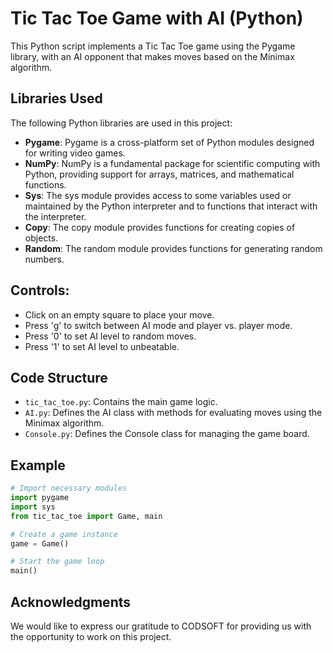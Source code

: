 # Tic Tac Toe Game with AI (Python)

This Python script implements a Tic Tac Toe game using the Pygame library, with an AI opponent that makes moves based on the Minimax algorithm.

## Libraries Used

The following Python libraries are used in this project:

- **Pygame**: Pygame is a cross-platform set of Python modules designed for writing video games.
- **NumPy**: NumPy is a fundamental package for scientific computing with Python, providing support for arrays, matrices, and mathematical functions.
- **Sys**: The sys module provides access to some variables used or maintained by the Python interpreter and to functions that interact with the interpreter.
- **Copy**: The copy module provides functions for creating copies of objects.
- **Random**: The random module provides functions for generating random numbers.


## Controls: 
- Click on an empty square to place your move.
- Press 'g' to switch between AI mode and player vs. player mode.
- Press '0' to set AI level to random moves.
- Press '1' to set AI level to unbeatable.

## Code Structure

- `tic_tac_toe.py`: Contains the main game logic.
- `AI.py`: Defines the AI class with methods for evaluating moves using the Minimax algorithm.
- `Console.py`: Defines the Console class for managing the game board.

## Example

```python
# Import necessary modules
import pygame
import sys
from tic_tac_toe import Game, main

# Create a game instance
game = Game()

# Start the game loop
main()
```
## Acknowledgments

We would like to express our gratitude to CODSOFT for providing us with the opportunity to work on this project.
